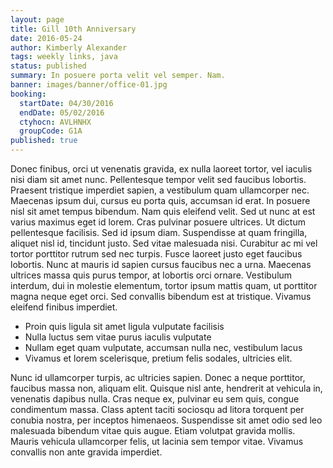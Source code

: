 ```yaml
---
layout: page
title: Gill 10th Anniversary
date: 2016-05-24
author: Kimberly Alexander
tags: weekly links, java
status: published
summary: In posuere porta velit vel semper. Nam.
banner: images/banner/office-01.jpg
booking:
  startDate: 04/30/2016
  endDate: 05/02/2016
  ctyhocn: AVLHNHX
  groupCode: G1A
published: true
---
```

Donec finibus, orci ut venenatis gravida, ex nulla laoreet tortor, vel iaculis nisi diam sit amet nunc. Pellentesque tempor velit sed faucibus lobortis. Praesent tristique imperdiet sapien, a vestibulum quam ullamcorper nec. Maecenas ipsum dui, cursus eu porta quis, accumsan id erat. In posuere nisl sit amet tempus bibendum. Nam quis eleifend velit. Sed ut nunc at est varius maximus eget id lorem. Cras pulvinar posuere ultrices. Ut dictum pellentesque facilisis.
Sed id ipsum diam. Suspendisse at quam fringilla, aliquet nisl id, tincidunt justo. Sed vitae malesuada nisi. Curabitur ac mi vel tortor porttitor rutrum sed nec turpis. Fusce laoreet justo eget faucibus lobortis. Nunc at mauris id sapien cursus faucibus nec a urna. Maecenas ultrices massa quis purus tempor, at lobortis orci ornare. Vestibulum interdum, dui in molestie elementum, tortor ipsum mattis quam, ut porttitor magna neque eget orci. Sed convallis bibendum est at tristique. Vivamus eleifend finibus imperdiet.

* Proin quis ligula sit amet ligula vulputate facilisis
* Nulla luctus sem vitae purus iaculis vulputate
* Nullam eget quam vulputate, accumsan nulla nec, vestibulum lacus
* Vivamus et lorem scelerisque, pretium felis sodales, ultricies elit.

Nunc id ullamcorper turpis, ac ultricies sapien. Donec a neque porttitor, faucibus massa non, aliquam elit. Quisque nisl ante, hendrerit at vehicula in, venenatis dapibus nulla. Cras neque ex, pulvinar eu sem quis, congue condimentum massa. Class aptent taciti sociosqu ad litora torquent per conubia nostra, per inceptos himenaeos. Suspendisse sit amet odio sed leo malesuada bibendum vitae quis augue. Etiam volutpat gravida mollis. Mauris vehicula ullamcorper felis, ut lacinia sem tempor vitae. Vivamus convallis non ante gravida imperdiet.
